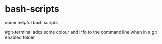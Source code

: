 # bash-scripts
some helpful bash scripts


#git-terminal
adds some colour and info to the command line when in a git enabled folder

